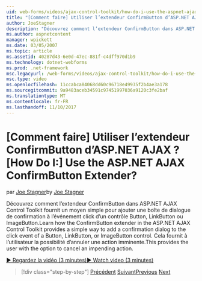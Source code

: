 ```yaml
---
uid: web-forms/videos/ajax-control-toolkit/how-do-i-use-the-aspnet-ajax-confirmbutton-extender
title: "[Comment faire] Utiliser l’extendeur ConfirmButton d’ASP.NET AJAX ? | Microsoft Docs"
author: JoeStagner
description: "Découvrez comment l’extendeur ConfirmButton dans ASP.NET AJAX Control Toolkit fournit un moyen simple pour ajouter une boîte de dialogue de confirmation à l’événement click d’un bouton, L...."
ms.author: aspnetcontent
manager: wpickett
ms.date: 03/05/2007
ms.topic: article
ms.assetid: 40287d43-6e0d-47ec-881f-c4dff970d1b9
ms.technology: dotnet-webforms
ms.prod: .net-framework
msc.legacyurl: /web-forms/videos/ajax-control-toolkit/how-do-i-use-the-aspnet-ajax-confirmbutton-extender
msc.type: video
ms.openlocfilehash: 11ccabca84068dd60c96718e49935f2b4ae3a178
ms.sourcegitcommit: 9a9483aceb34591c97451997036a9120c3fe2baf
ms.translationtype: MT
ms.contentlocale: fr-FR
ms.lasthandoff: 11/10/2017
---
```

<a name="how-do-i-use-the-aspnet-ajax-confirmbutton-extender"></a><span data-ttu-id="2b6cf-104">[Comment faire] Utiliser l’extendeur ConfirmButton d’ASP.NET AJAX ?</span><span class="sxs-lookup"><span data-stu-id="2b6cf-104">[How Do I:] Use the ASP.NET AJAX ConfirmButton Extender?</span></span>
====================
<span data-ttu-id="2b6cf-105">par [Joe Stagner](https://github.com/JoeStagner)</span><span class="sxs-lookup"><span data-stu-id="2b6cf-105">by [Joe Stagner](https://github.com/JoeStagner)</span></span>

<span data-ttu-id="2b6cf-106">Découvrez comment l’extendeur ConfirmButton dans ASP.NET AJAX Control Toolkit fournit un moyen simple pour ajouter une boîte de dialogue de confirmation à l’événement click d’un contrôle Button, LinkButton ou ImageButton.</span><span class="sxs-lookup"><span data-stu-id="2b6cf-106">Learn how the ConfirmButton extender in the ASP.NET AJAX Control Toolkit provides a simple way to add a confirmation dialog to the click event of a Button, LinkButton, or ImageButton control.</span></span> <span data-ttu-id="2b6cf-107">Cela fournit à l’utilisateur la possibilité d’annuler une action imminente.</span><span class="sxs-lookup"><span data-stu-id="2b6cf-107">This provides the user with the option to cancel an impending action.</span></span>

[<span data-ttu-id="2b6cf-108">&#9654; Regardez la vidéo (3 minutes)</span><span class="sxs-lookup"><span data-stu-id="2b6cf-108">&#9654; Watch video (3 minutes)</span></span>](https://channel9.msdn.com/Blogs/ASP-NET-Site-Videos/how-do-i-use-the-aspnet-ajax-confirmbutton-extender)

>[!div class="step-by-step"]
<span data-ttu-id="2b6cf-109">[Précédent](how-do-i-get-started-with-the-aspnet-ajax-animation-extender-control.md)
[Suivant](how-do-i-use-the-aspnet-ajax-slider-control.md)</span><span class="sxs-lookup"><span data-stu-id="2b6cf-109">[Previous](how-do-i-get-started-with-the-aspnet-ajax-animation-extender-control.md)
[Next](how-do-i-use-the-aspnet-ajax-slider-control.md)</span></span>
